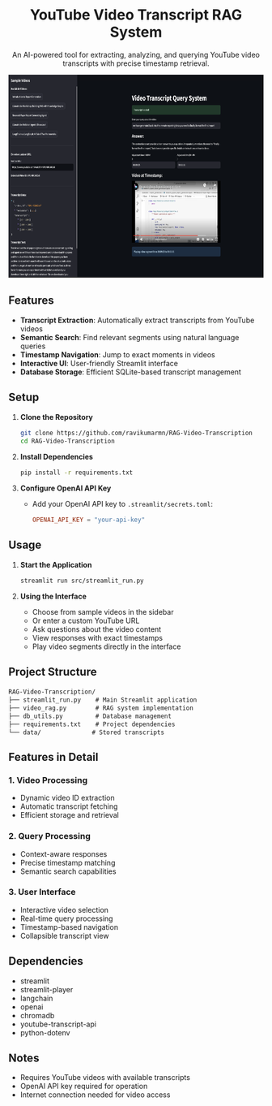 <div align="center">

# YouTube Video Transcript RAG System

An AI-powered tool for extracting, analyzing, and querying YouTube video transcripts with precise timestamp retrieval.

<img src="misc/image.png" alt="Application Screenshot" width="600" height="400">
</div>

## Features

- **Transcript Extraction**: Automatically extract transcripts from YouTube videos
- **Semantic Search**: Find relevant segments using natural language queries
- **Timestamp Navigation**: Jump to exact moments in videos
- **Interactive UI**: User-friendly Streamlit interface
- **Database Storage**: Efficient SQLite-based transcript management

## Setup

1. **Clone the Repository**
   ```bash
   git clone https://github.com/ravikumarmn/RAG-Video-Transcription
   cd RAG-Video-Transcription
   ```

2. **Install Dependencies**
   ```bash
   pip install -r requirements.txt
   ```

3. **Configure OpenAI API Key**
   - Add your OpenAI API key to `.streamlit/secrets.toml`:
     ```toml
     OPENAI_API_KEY = "your-api-key"
     ```

## Usage

1. **Start the Application**
   ```bash
   streamlit run src/streamlit_run.py
   ```

2. **Using the Interface**
   - Choose from sample videos in the sidebar
   - Or enter a custom YouTube URL
   - Ask questions about the video content
   - View responses with exact timestamps
   - Play video segments directly in the interface

## Project Structure

```
RAG-Video-Transcription/
├── streamlit_run.py    # Main Streamlit application
├── video_rag.py        # RAG system implementation
├── db_utils.py         # Database management
├── requirements.txt    # Project dependencies
└── data/              # Stored transcripts
```

## Features in Detail

### 1. Video Processing
- Dynamic video ID extraction
- Automatic transcript fetching
- Efficient storage and retrieval

### 2. Query Processing
- Context-aware responses
- Precise timestamp matching
- Semantic search capabilities

### 3. User Interface
- Interactive video selection
- Real-time query processing
- Timestamp-based navigation
- Collapsible transcript view

## Dependencies

- streamlit
- streamlit-player
- langchain
- openai
- chromadb
- youtube-transcript-api
- python-dotenv

## Notes

- Requires YouTube videos with available transcripts
- OpenAI API key required for operation
- Internet connection needed for video access

